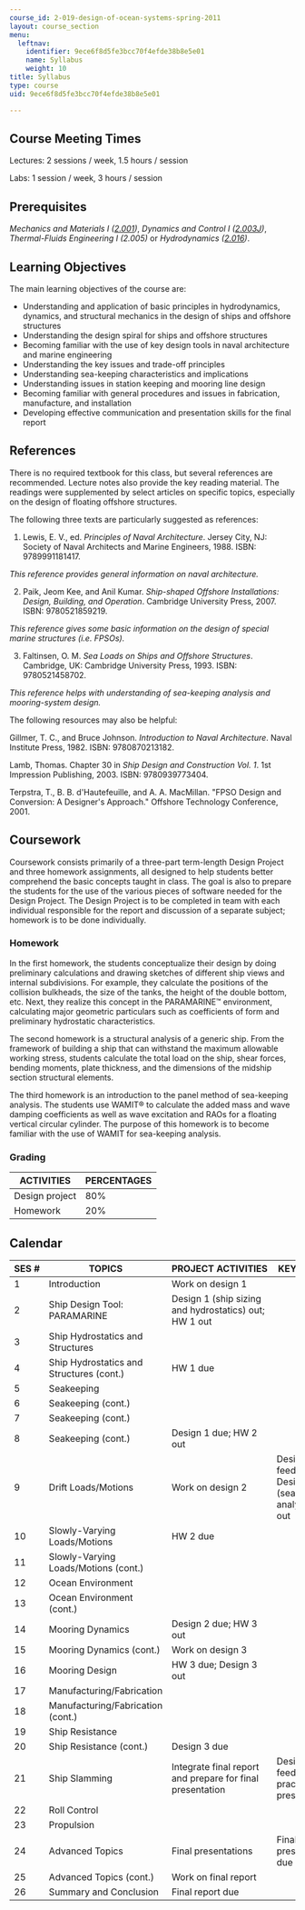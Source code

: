 ```yaml
---
course_id: 2-019-design-of-ocean-systems-spring-2011
layout: course_section
menu:
  leftnav:
    identifier: 9ece6f8d5fe3bcc70f4efde38b8e5e01
    name: Syllabus
    weight: 10
title: Syllabus
type: course
uid: 9ece6f8d5fe3bcc70f4efde38b8e5e01

---
```


Course Meeting Times
--------------------

Lectures: 2 sessions / week, 1.5 hours / session

Labs: 1 session / week, 3 hours / session

Prerequisites
-------------

_Mechanics and Materials I (_[_2.001_](/courses/2-001-mechanics-materials-i-fall-2006)_)_, _Dynamics and Control I (_[_2.003J_](/courses/2-003j-dynamics-and-control-i-fall-2007)_)_, _Thermal-Fluids Engineering I (2.005)_ or _Hydrodynamics (_[_2.016_](/courses/2-016-hydrodynamics-13-012-fall-2005)_)_.

Learning Objectives
-------------------

The main learning objectives of the course are:

*   Understanding and application of basic principles in hydrodynamics, dynamics, and structural mechanics in the design of ships and offshore structures
*   Understanding the design spiral for ships and offshore structures
*   Becoming familiar with the use of key design tools in naval architecture and marine engineering
*   Understanding the key issues and trade-off principles
*   Understanding sea-keeping characteristics and implications
*   Understanding issues in station keeping and mooring line design
*   Becoming familiar with general procedures and issues in fabrication, manufacture, and installation
*   Developing effective communication and presentation skills for the final report

References
----------

There is no required textbook for this class, but several references are recommended. Lecture notes also provide the key reading material. The readings were supplemented by select articles on specific topics, especially on the design of floating offshore structures.

The following three texts are particularly suggested as references:

1.  Lewis, E. V., ed. _Principles of Naval Architecture_. Jersey City, NJ: Society of Naval Architects and Marine Engineers, 1988. ISBN: 9789991181417.
    

_This reference provides general information on naval architecture._

2.  Paik, Jeom Kee, and Anil Kumar. _Ship-shaped Offshore Installations: Design, Building, and Operation_. Cambridge University Press, 2007. ISBN: 9780521859219.
    

_This reference gives some basic information on the design of special marine structures (i.e. FPSOs)._

3.  Faltinsen, O. M. _Sea Loads on Ships and Offshore Structures_. Cambridge, UK: Cambridge University Press, 1993. ISBN: 9780521458702.
    

_This reference helps with understanding of sea-keeping analysis and mooring-system design._

The following resources may also be helpful:

Gillmer, T. C., and Bruce Johnson. _Introduction to Naval Architecture_. Naval Institute Press, 1982. ISBN: 9780870213182.

Lamb, Thomas. Chapter 30 in _Ship Design and Construction Vol. 1_. 1st Impression Publishing, 2003. ISBN: 9780939773404.

Terpstra, T., B. B. d'Hautefeuille, and A. A. MacMillan. "FPSO Design and Conversion: A Designer's Approach." Offshore Technology Conference, 2001.

Coursework
----------

Coursework consists primarily of a three-part term-length Design Project and three homework assignments, all designed to help students better comprehend the basic concepts taught in class. The goal is also to prepare the students for the use of the various pieces of software needed for the Design Project. The Design Project is to be completed in team with each individual responsible for the report and discussion of a separate subject; homework is to be done individually.

### Homework

In the first homework, the students conceptualize their design by doing preliminary calculations and drawing sketches of different ship views and internal subdivisions. For example, they calculate the positions of the collision bulkheads, the size of the tanks, the height of the double bottom, etc. Next, they realize this concept in the PARAMARINE™ environment, calculating major geometric particulars such as coefficients of form and preliminary hydrostatic characteristics.

The second homework is a structural analysis of a generic ship. From the framework of building a ship that can withstand the maximum allowable working stress, students calculate the total load on the ship, shear forces, bending moments, plate thickness, and the dimensions of the midship section structural elements.

The third homework is an introduction to the panel method of sea-keeping analysis. The students use WAMIT® to calculate the added mass and wave damping coefficients as well as wave excitation and RAOs for a floating vertical circular cylinder. The purpose of this homework is to become familiar with the use of WAMIT for sea-keeping analysis.

### Grading

| ACTIVITIES | PERCENTAGES |
| --- | --- |
| Design project | 80% |
| Homework | 20% 

Calendar
--------

| SES # | TOPICS | PROJECT ACTIVITIES | KEY DATES |
| --- | --- | --- | --- |
| 1 | Introduction | Work on design 1 | &nbsp; |
| 2 | Ship Design Tool: PARAMARINE | Design 1 (ship sizing and hydrostatics) out; HW 1 out |
| 3 | Ship Hydrostatics and Structures | &nbsp; |
| 4 | Ship Hydrostatics and Structures (cont.) | HW 1 due |
| 5 | Seakeeping | &nbsp; |
| 6 | Seakeeping (cont.) | &nbsp; |
| 7 | Seakeeping (cont.) | &nbsp; |
| 8 | Seakeeping (cont.) | Design 1 due; HW 2 out |
| 9 | Drift Loads/Motions | Work on design 2 | Design 1 feedback; Design 2 (seakeeping analysis) out |
| 10 | Slowly-Varying Loads/Motions | HW 2 due |
| 11 | Slowly-Varying Loads/Motions (cont.) | &nbsp; |
| 12 | Ocean Environment | &nbsp; |
| 13 | Ocean Environment (cont.) | &nbsp; |
| 14 | Mooring Dynamics | Design 2 due; HW 3 out |
| 15 | Mooring Dynamics (cont.) | Work on design 3 | &nbsp; |
| 16 | Mooring Design | HW 3 due; Design 3 out |
| 17 | Manufacturing/Fabrication | &nbsp; |
| 18 | Manufacturing/Fabrication (cont.) | &nbsp; |
| 19 | Ship Resistance | &nbsp; |
| 20 | Ship Resistance (cont.) | Design 3 due |
| 21 | Ship Slamming | Integrate final report and prepare for final presentation | Design 3 feedback; practice presentation |
| 22 | Roll Control | &nbsp; |
| 23 | Propulsion | &nbsp; |
| 24 | Advanced Topics | Final presentations | Final presentation due |
| 25 | Advanced Topics (cont.) | Work on final report | &nbsp; |
| 26 | Summary and Conclusion | Final report due